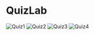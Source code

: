 # QuizLab

![Quiz1](https://user-images.githubusercontent.com/100211002/200151814-454b5f37-98fe-45c1-aa49-26cfece4286e.png)
![Quiz2](https://user-images.githubusercontent.com/100211002/200151816-a8947e32-d85f-43ba-9a17-ce9abdf507aa.png)
![Quiz3](https://user-images.githubusercontent.com/100211002/200151818-23e54b8d-c3f7-4263-8a8b-8ee81b33845d.png)
![Quiz4](https://user-images.githubusercontent.com/100211002/200151820-ff237445-482f-429e-ac4e-b1d9f2202b13.png)
